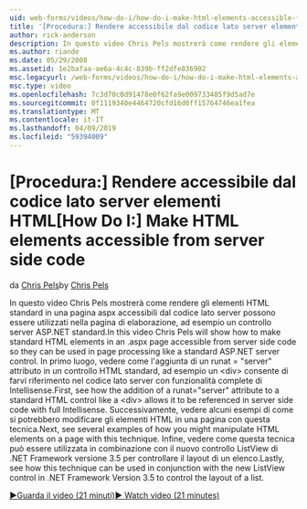 ```yaml
---
uid: web-forms/videos/how-do-i/how-do-i-make-html-elements-accessible-from-server-side-code
title: '[Procedura:] Rendere accessibile dal codice lato server elementi HTML | Microsoft Docs'
author: rick-anderson
description: In questo video Chris Pels mostrerà come rendere gli elementi HTML standard in una pagina aspx accessibili dal codice lato server possono essere utilizzati nella pagina op...
ms.author: riande
ms.date: 05/29/2008
ms.assetid: 1e2bafaa-ae6a-4c4c-839b-ff2dfe836902
msc.legacyurl: /web-forms/videos/how-do-i/how-do-i-make-html-elements-accessible-from-server-side-code
msc.type: video
ms.openlocfilehash: 7c3d70c0d91478e0f62fa9e009733485f9d5ad7e
ms.sourcegitcommit: 0f1119340e4464720cfd16d0ff15764746ea1fea
ms.translationtype: MT
ms.contentlocale: it-IT
ms.lasthandoff: 04/09/2019
ms.locfileid: "59394009"
---
```

# <a name="how-do-i-make-html-elements-accessible-from-server-side-code"></a><span data-ttu-id="174c0-103">[Procedura:] Rendere accessibile dal codice lato server elementi HTML</span><span class="sxs-lookup"><span data-stu-id="174c0-103">[How Do I:] Make HTML elements accessible from server side code</span></span>

<span data-ttu-id="174c0-104">da [Chris Pels](https://twitter.com/chrispels)</span><span class="sxs-lookup"><span data-stu-id="174c0-104">by [Chris Pels](https://twitter.com/chrispels)</span></span>

<span data-ttu-id="174c0-105">In questo video Chris Pels mostrerà come rendere gli elementi HTML standard in una pagina aspx accessibili dal codice lato server possono essere utilizzati nella pagina di elaborazione, ad esempio un controllo server ASP.NET standard.</span><span class="sxs-lookup"><span data-stu-id="174c0-105">In this video Chris Pels will show how to make standard HTML elements in an .aspx page accessible from server side code so they can be used in page processing like a standard ASP.NET server control.</span></span> <span data-ttu-id="174c0-106">In primo luogo, vedere come l'aggiunta di un runat = "server" attributo in un controllo HTML standard, ad esempio un &lt;div&gt; consente di farvi riferimento nel codice lato server con funzionalità complete di Intellisense.</span><span class="sxs-lookup"><span data-stu-id="174c0-106">First, see how the addition of a runat="server" attribute to a standard HTML control like a &lt;div&gt; allows it to be referenced in server side code with full Intellisense.</span></span> <span data-ttu-id="174c0-107">Successivamente, vedere alcuni esempi di come si potrebbero modificare gli elementi HTML in una pagina con questa tecnica.</span><span class="sxs-lookup"><span data-stu-id="174c0-107">Next, see several examples of how you might manipulate HTML elements on a page with this technique.</span></span> <span data-ttu-id="174c0-108">Infine, vedere come questa tecnica può essere utilizzata in combinazione con il nuovo controllo ListView di .NET Framework versione 3.5 per controllare il layout di un elenco.</span><span class="sxs-lookup"><span data-stu-id="174c0-108">Lastly, see how this technique can be used in conjunction with the new ListView control in .NET Framework Version 3.5 to control the layout of a list.</span></span>

[<span data-ttu-id="174c0-109">&#9654;Guarda il video (21 minuti)</span><span class="sxs-lookup"><span data-stu-id="174c0-109">&#9654; Watch video (21 minutes)</span></span>](https://channel9.msdn.com/Blogs/ASP-NET-Site-Videos/how-do-i-make-html-elements-accessible-from-server-side-code)
